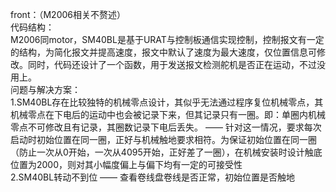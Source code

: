 front：（M2006相关不赘述）<br>
代码结构：<br>
M2006同motor，SM40BL是基于URAT与控制板通信实现控制，控制报文有一定的结构，为简化报文并提高速度，报文中默认了速度为最大速度，仅位置信息可修改。同时，代码还设计了一个函数，用于发送报文检测舵机是否正在运动，不过没用上。<br>
问题与解决方案：<br>
1.SM40BL存在比较独特的机械零点设计，其似乎无法通过程序复位机械零点，其机械零点在下电后的运动中也会被记录下来，但其记录只有一圈。即：单圈内机械零点不可修改且有记录，其圈数记录下电后丢失。	——	针对这一情况，要求每次启动时初始位置在同一圈，正好与机械触地要求相符。为保证初始位置在同一圈（防止一次从0开始，一次从4095开始，正好差了一圈），在机械安装时设计触底位置为2000，则对其小幅度偏上与偏下均有一定的可接受性<br>
2.SM40BL转动不到位	——	查看卷线盘卷线是否正常，初始位置是否触地

